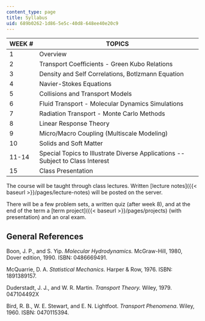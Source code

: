 ```yaml
---
content_type: page
title: Syllabus
uid: 689b0262-1d86-5e5c-40d8-648ee40e20c9
---
```


| WEEK # | TOPICS |
| --- | --- |
| 1 | Overview |
| 2 | Transport Coefficients - Green Kubo Relations |
| 3 | Density and Self Correlations, Botlzmann Equation |
| 4 | Navier-Stokes Equations |
| 5 | Collisions and Transport Models |
| 6 | Fluid Transport - Molecular Dynamics Simulations |
| 7 | Radiation Transport - Monte Carlo Methods |
| 8 | Linear Response Theory |
| 9 | Micro/Macro Coupling (Multiscale Modeling) |
| 10 | Solids and Soft Matter |
| 11-14 | Special Topics to Illustrate Diverse Applications -- Subject to Class Interest |
| 15 | Class Presentation 

The course will be taught through class lectures. Written [lecture notes]({{< baseurl >}}/pages/lecture-notes) will be posted on the server.

There will be a few problem sets, a written quiz (after week 8), and at the end of the term a [term project]({{< baseurl >}}/pages/projects) (with presentation) and an oral exam.

General References
------------------

Boon, J. P., and S. Yip. _Molecular Hydrodynamics._ McGraw-Hill, 1980, Dover edition, 1990. ISBN: 0486669491.

McQuarrie, D. A. _Statistical Mechanics._ Harper & Row, 1976. ISBN: 1891389157.

Duderstadt, J. J., and W. R. Martin. _Transport Theory._ Wiley, 1979. 047104492X

Bird, R. B., W. E. Stewart, and E. N. Lightfoot. _Transport Phenomena_. Wiley, 1960. ISBN: 0470115394.